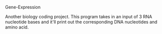 Gene-Expression

Another biology coding project. This program takes in an input of 3 RNA nucleotide bases and it'll print out the corresponding DNA nucleotides and amino acid.
